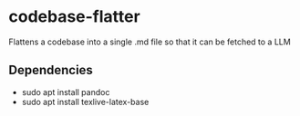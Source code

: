 # codebase-flatter
Flattens a codebase into a single .md file so that it can be fetched to a LLM

## Dependencies
- sudo apt install pandoc
- sudo apt install texlive-latex-base
